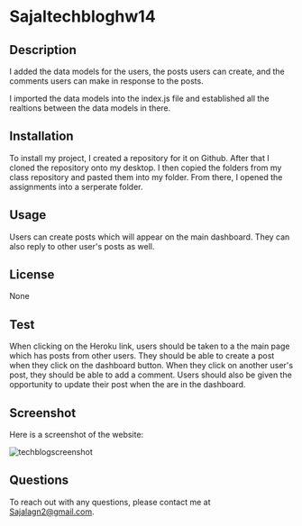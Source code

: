 # Sajaltechbloghw14

## Description 

I added the data models for the users, the posts users can create, and the comments users can make in response to the posts.

I imported the data models into the index.js file and established all the realtions between the data models in there.

## Installation
To install my project, I created a repository for it on Github. After that I cloned the repository onto my desktop. I then copied the folders from my class repository and pasted them into my folder. From there, I opened the assignments into a serperate folder.

## Usage
Users can create posts which will appear on the main dashboard. They can also reply to other user's posts as well. 

## License
None

## Test 
When clicking on the Heroku link, users should be taken to a the main page which has posts from other users. They should be able to create a post when they click on the dashboard button. When they click on another user's post, they should be able to add a comment. Users should also be given the opportunity to update their post when the are in the dashboard. 

## Screenshot
Here is a screenshot of the website:

![techblogscreenshot](https://user-images.githubusercontent.com/98942793/179343352-0e4a5d21-fed8-4b94-a6ee-815cf33e56b4.JPG)


## Questions
To reach out with any questions, please contact me at Sajalagn2@gmail.com.
